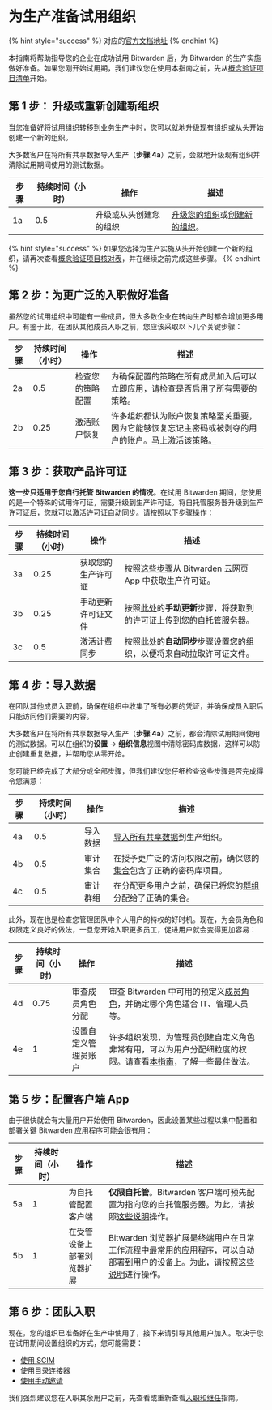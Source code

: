 # 为生产准备试用组织

{% hint style="success" %}
对应的[官方文档地址](https://bitwarden.com/help/prepare-your-org-for-prod/)
{% endhint %}

本指南将帮助指导您的企业在成功试用 Bitwarden 后，为 Bitwarden 的生产实施做好准备。如果您刚开始试用期，我们建议您在使用本指南之前，先从[概念验证项目清单](../../business-resources/proof-of-concept-project-checklist.md)开始。

## 第 1 步： 升级或重新创建新组织 <a href="#step-1-upgrade-or-restart-your-organization" id="step-1-upgrade-or-restart-your-organization"></a>

当您准备好将试用组织转移到业务生产中时，您可以就地升级现有组织或从头开始创建一个新的组织。

大多数客户在将所有共享数据导入生产（**步骤 4a**）之前，会就地升级现有组织并清除试用期间使用的测试数据。

| 步骤 | 持续时间（小时） | 操作          | 描述                                                                                                                            |
| -- | -------- | ----------- | ----------------------------------------------------------------------------------------------------------------------------- |
| 1a | 0.5      | 升级或从头创建您的组织 | [升级您的组织](../organizations-overview.md#upgrade-an-organization)或[创建新的组织](../organizations-overview.md#create-an-organization)。 |

{% hint style="success" %}
如果您选择为生产实施从头开始创建一个新的组织，请再次查看[概念验证项目核对表](../../business-resources/proof-of-concept-project-checklist.md)，并在继续之前完成这些步骤。
{% endhint %}

## 第 2 步：为更广泛的入职做好准备 <a href="#step-2-prep-for-broader-onboarding" id="step-2-prep-for-broader-onboarding"></a>

虽然您的试用组织中可能有一些成员，但大多数企业在转向生产时都会增加更多用户。有鉴于此，在团队其他成员入职之前，您应该采取以下几个关键步骤：

| 步骤 | 持续时间（小时） | 操作       | 描述                                                                                                  |
| -- | -------- | -------- | --------------------------------------------------------------------------------------------------- |
| 2a | 0.5      | 检查您的策略配置 | 为确保配置的策略在所有成员加入后可以立即应用，请检查是否启用了所有需要的策略。                                                             |
| 2b | 0.25     | 激活账户恢复   | 许多组织都认为账户恢复策略至关重要，因为它能够恢复忘记主密码或被剥夺的用户的账户。[马上激活该策略。](../oversight-visibility/enterprise-policies.md) |

## 第 3 步：获取产品许可证 <a href="#step-3-get-a-production-license" id="step-3-get-a-production-license"></a>

**这一步只适用于您自行托管 Bitwarden 的情况**。在试用 Bitwarden 期间，您使用的是一个特殊的试用许可证，需要升级到生产许可证。将自托管服务器升级到生产许可证后，您就可以激活许可证自动同步。请按照以下步骤操作：

| 步骤 | 持续时间（小时） | 操作        | 描述                                                                                                   |
| -- | -------- | --------- | ---------------------------------------------------------------------------------------------------- |
| 3a | 0.25     | 获取您的生产许可证 | 按照[这些步骤](../../self-hosting/licensing.md#retrieve-organization-license)从 Bitwarden 云网页 App 中获取生产许可证。 |
| 3b | 0.25     | 手动更新许可证文件 | 按照[此处](../../self-hosting/licensing.md#update-organization-license)的**手动更新**步骤，将获取到的许可证上传到您的自托管服务器。  |
| 3c | 0.5      | 激活计费同步    | 按照[此处](../../self-hosting/licensing.md#update-organization-license)的**自动同步**步骤设置您的组织，以便将来自动拉取许可证文件。  |

## 第 4 步：导入数据 <a href="#step-4-import-your-data" id="step-4-import-your-data"></a>

在团队其他成员入职前，确保在组织中收集了所有必要的凭证，并确保成员入职后只能访问他们需要的内容。

大多数客户在将所有共享数据导入生产（**步骤 4a**）之前，都会清除试用期间使用的测试数据。可以在组织的**设置** → **组织信息**视图中清除密码库数据，这样可以防止创建重复数据，并帮助您从零开始。

您可能已经完成了大部分或全部步骤，但我们建议您仔细检查这些步骤是否完成得令您满意：

| 步骤 | 持续时间（小时） | 操作   | 描述                                                                                           |
| -- | -------- | ---- | -------------------------------------------------------------------------------------------- |
| 4a | 0.5      | 导入数据 | [导入所有共享数据](../manage-shared-items/import-organization-items/import-to-organization.md)到生产组织。 |
| 4b | 0.5      | 审计集合 | 在授予更广泛的访问权限之前，确保您的[集合](../manage-shared-items/collections/about-collections.md)包含了正确的密码库项目。  |
| 4c | 0.5      | 审计群组 | 在分配更多用户之前，确保已将您的[群组](../manage-members/groups.md)分配给了正确的集合。                                  |

此外，现在也是检查您管理团队中个人用户的特权的好时机。现在，为会员角色和权限定义良好的做法，一旦您开始入职更多员工，促进用户就会变得更加容易：

| 步骤 | 持续时间（小时） | 操作         | 描述                                                                                                                                                  |
| -- | -------- | ---------- | --------------------------------------------------------------------------------------------------------------------------------------------------- |
| 4d | 0.75     | 审查成员角色分配   | 审查 Bitwarden 中可用的预定义[成员角色](../manage-members/member-roles.md)，并确定哪个角色适合 IT、管理人员等。                                                                   |
| 4e | 1        | 设置自定义管理员账户 | 许多组织发现，为管理员创建自定义角色非常有用，可以为用户分配细粒度的权限。请查看[本指南](https://bitwarden.com/resources/setting-up-administrative-accounts-with-lesser-privileges/)，了解一些最佳做法。 |

## 第 5 步：配置客户端 App <a href="#step-5-configure-client-apps" id="step-5-configure-client-apps"></a>

由于很快就会有大量用户开始使用 Bitwarden，因此设置某些过程以集中配置和部署关键 Bitwarden 应用程序可能会很有用：

| 步骤 | 持续时间（小时） | 操作            | 描述                                                                                                                                         |
| -- | -------- | ------------- | ------------------------------------------------------------------------------------------------------------------------------------------ |
| 5a | 1        | 为自托管配置客户端     | **仅限自托管**。Bitwarden 客户端可预先配置为指向您的自托管服务器。为此，请按照[这些说明](../deploy-client-apps/connect-managed-devices.md)操作。                                  |
| 5b | 1        | 在受管设备上部署浏览器扩展 | Bitwarden 浏览器扩展是终端用户在日常工作流程中最常用的应用程序，可以自动部署到用户的设备上。为此，请按照[这些说明](../deploy-client-apps/deploy-browser-extensions/browserext-deploy.md)进行操作。 |

## 第 6 步：团队入职 <a href="#step-6-onboard-your-team" id="step-6-onboard-your-team"></a>

现在，您的组织已准备好在生产中使用了，接下来请引导其他用户加入。取决于您在试用期间设置组织的方式，您可能需要：

* [使用 SCIM](../manage-members/scim/about-scim.md)
* [使用目录连接器](../manage-members/directory-connector/about-directory-connector.md)
* [使用手动邀请](../manage-members/user-management.md#onboard-users)

我们强烈建议您在入职其余用户之前，先查看或重新查看[入职和继任](../manage-members/onboarding-and-succession.md)指南。
